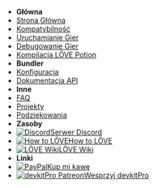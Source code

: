 - **Główna**
- [Strona Główna](translations/pl-pl/)
- [Kompatybilność](translations/pl-pl/compatibility)
- [Uruchamianie Gier](translations/pl-pl/packaging)
- [Debugowanie Gier](translations/pl-pl/debugging)
- [Kompilacja LÖVE Potion](translations/pl-pl/building)
- **Bundler**
- [Konfiguracja](translations/pl-pl/bundler/index)
- [Dokumentacja API](translations/pl-pl/bundler/api)
- **Inne**
- [FAQ](translations/pl-pl/faq)
- [Projekty](translations/pl-pl/showcase)
- [Podziękowania](translations/pl-pl/credits)
- **Zasoby**
- [![Discord](https://icongr.am/simple/discord.svg?colored&size=16)Serwer Discord](https://discord.gg/ggbKkhc)
- [![How to LÖVE](https://icongr.am/simple/readthedocs.svg?colored&size=16)How to LÖVE](https://sheepolution.com/learn/book/contents)
- [![LÖVE Wiki](https://icongr.am/fontawesome/heart.svg?size=16&color=ff75e1)LÖVE Wiki](https://love2d.org/wiki)
- **Linki**
- [![PayPal](https://icongr.am/simple/buymeacoffee.svg?colored&size=16)Kup mi kawę](https://paypal.me/TurtleP)
- [![devkitPro Patreon](https://icongr.am/simple/patreon.svg?colored&size=16)Wesprzyj devkitPro](https://www.patreon.com/devkitPro)
